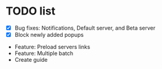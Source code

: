 # TODO list
 - [x] Bug fixes: Notifications, Default server, and Beta server
 - [x] Block newly added popups
 - Feature: Preload servers links
 - Feature: Multiple batch
 - Create guide